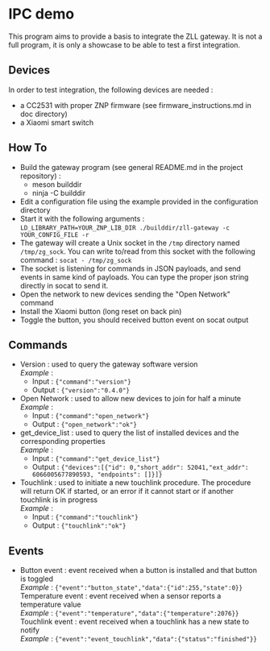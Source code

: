 # IPC demo

This program aims to provide a basis to integrate the ZLL gateway. It is not a full program, it is only a showcase to be able to test a first integration.

## Devices
In order to test integration, the following devices are needed :
* a CC2531 with proper ZNP firmware (see firmware_instructions.md in doc directory)
* a Xiaomi smart switch

## How To
* Build the gateway program (see general README.md in the project repository) :
  * meson builddir
  * ninja -C builddir
* Edit a configuration file using the example provided in the configuration directory
* Start it with the following arguments :  
`LD_LIBRARY_PATH=YOUR_ZNP_LIB_DIR ./builddir/zll-gateway -c YOUR_CONFIG_FILE -r`  
* The gateway will create a Unix socket in the `/tmp` directory named `/tmp/zg_sock`. You can write to/read from this socket with the following command :
`socat - /tmp/zg_sock`
* The socket is listening for commands in JSON payloads, and send events in same kind of payloads. You can type the proper json string directly in socat to send it.
* Open the network to new devices sending the "Open Network" command
* Install the Xiaomi button (long reset on back pin)
* Toggle the button, you should received button event on socat output

## Commands
* Version : used to query the gateway software version  
*Example* :  
  * Input : `{"command":"version"}`
  * Output : `{"version":"0.4.0"}`
* Open Network : used to allow new devices to join for half a minute  
  *Example* :  
    * Input : `{"command":"open_network"}`
    * Output : `{"open_network":"ok"}`
* get_device_list : used to query the list of installed devices and the corresponding properties  
  *Example* :  
    * Input : `{"command":"get_device_list"}`
    * Output : `{"devices":[{"id": 0,"short_addr": 52041,"ext_addr": 6066005677890593, "endpoints": []}]}`
* Touchlink : used to initiate a new touchlink procedure. The procedure will return OK if started, or an error if it cannot start or if another touchlink is in progress  
  *Example* :  
    * Input : `{"command":"touchlink"}`
    * Output : `{"touchlink":"ok"}`

## Events
* Button event : event received when a button is installed and that button is toggled  
  *Example* : `{"event":"button_state","data":{"id":255,"state":0}}`  
Temperature event : event received when a sensor reports a temperature value  
  *Example* : `{"event":"temperature","data":{"temperature":2076}}`  
Touchlink event : event received when a touchlink has a new state to notify   
  *Example* : `{"event":"event_touchlink","data":{"status":"finished"}}`  
